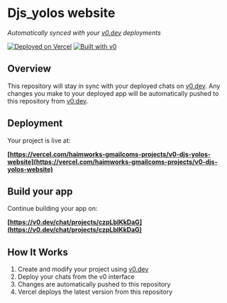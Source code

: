 # Djs_yolos website

*Automatically synced with your [v0.dev](https://v0.dev) deployments*

[![Deployed on Vercel](https://img.shields.io/badge/Deployed%20on-Vercel-black?style=for-the-badge&logo=vercel)](https://vercel.com/haimworks-gmailcoms-projects/v0-djs-yolos-website)
[![Built with v0](https://img.shields.io/badge/Built%20with-v0.dev-black?style=for-the-badge)](https://v0.dev/chat/projects/czpLbIKkDaG)

## Overview

This repository will stay in sync with your deployed chats on [v0.dev](https://v0.dev).
Any changes you make to your deployed app will be automatically pushed to this repository from [v0.dev](https://v0.dev).

## Deployment

Your project is live at:

**[https://vercel.com/haimworks-gmailcoms-projects/v0-djs-yolos-website](https://vercel.com/haimworks-gmailcoms-projects/v0-djs-yolos-website)**

## Build your app

Continue building your app on:

**[https://v0.dev/chat/projects/czpLbIKkDaG](https://v0.dev/chat/projects/czpLbIKkDaG)**

## How It Works

1. Create and modify your project using [v0.dev](https://v0.dev)
2. Deploy your chats from the v0 interface
3. Changes are automatically pushed to this repository
4. Vercel deploys the latest version from this repository